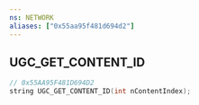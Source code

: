 ```yaml
---
ns: NETWORK
aliases: ["0x55aa95f481d694d2"]
---
```

## UGC_GET_CONTENT_ID

```c
// 0x55AA95F481D694D2
string UGC_GET_CONTENT_ID(int nContentIndex);
```
